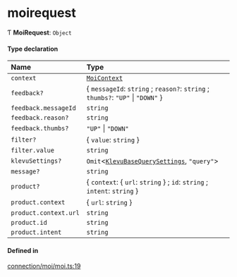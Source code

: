 # moirequest
      
Ƭ **MoiRequest**: `Object`

#### Type declaration

| Name | Type |
| :------ | :------ |
| `context` | [`MoiContext`](moicontext.md) |
| `feedback?` | { `messageId`: `string` ; `reason?`: `string` ; `thumbs?`: ``"UP"`` \| ``"DOWN"``  } |
| `feedback.messageId` | `string` |
| `feedback.reason?` | `string` |
| `feedback.thumbs?` | ``"UP"`` \| ``"DOWN"`` |
| `filter?` | { `value`: `string`  } |
| `filter.value` | `string` |
| `klevuSettings?` | `Omit`<[`KlevuBaseQuerySettings`](klevubasequerysettings.md), ``"query"``\> |
| `message?` | `string` |
| `product?` | { `context`: { `url`: `string`  } ; `id`: `string` ; `intent`: `string`  } |
| `product.context` | { `url`: `string`  } |
| `product.context.url` | `string` |
| `product.id` | `string` |
| `product.intent` | `string` |

#### Defined in

[connection/moi/moi.ts:19](https://github.com/klevultd/frontend-sdk/blob/492d3760/packages/klevu-core/src/connection/moi/moi.ts#L19)

